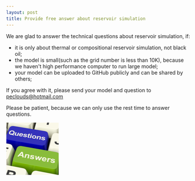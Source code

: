```yaml
---
layout: post
title: Provide free answer about reservoir simulation
---
```

We are glad to answer the technical questions about reservoir simulation, if:
+ it is only about thermal or compositional reservoir simulation, not black oil;
+ the model is small(such as the grid number is less than 10K), because we haven't high performance computer to run large model;
+ your model can be uploaded to GitHub publicly and can be shared by others;

If you agree with it, please send your model and question to peclouds@hotmail.com

Please be patient, because we can only use the rest time to answer questions.  

![Q&A](../images/q&a.png?raw=True "Q&A")